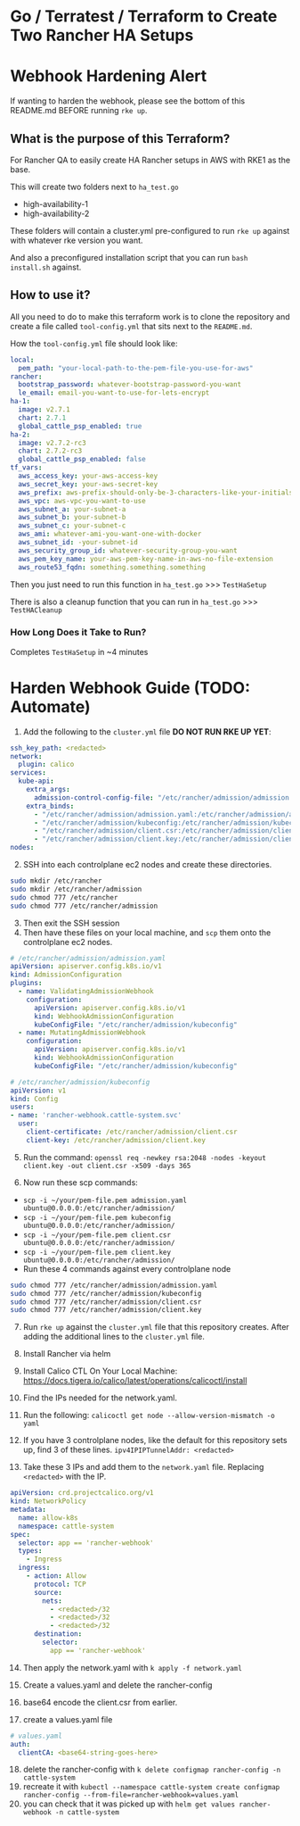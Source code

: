 # Go / Terratest / Terraform to Create Two Rancher HA Setups

# Webhook Hardening Alert

If wanting to harden the webhook, please see the bottom of this README.md BEFORE running `rke up`.

## What is the purpose of this Terraform?

For Rancher QA to easily create HA Rancher setups in AWS with RKE1 as the base. 

This will create two folders next to `ha_test.go`

- high-availability-1
- high-availability-2

These folders will contain a cluster.yml pre-configured to run `rke up` against with whatever rke version you want.

And also a preconfigured installation script that you can run `bash install.sh` against.

## How to use it?

All you need to do to make this terraform work is to clone the repository and create a file called `tool-config.yml` that sits next to the `README.md`. 

How the `tool-config.yml` file should look like:

```yaml
local:
  pem_path: "your-local-path-to-the-pem-file-you-use-for-aws"
rancher:
  bootstrap_password: whatever-bootstrap-password-you-want
  le_email: email-you-want-to-use-for-lets-encrypt
ha-1:
  image: v2.7.1
  chart: 2.7.1
  global_cattle_psp_enabled: true
ha-2:
  image: v2.7.2-rc3
  chart: 2.7.2-rc3
  global_cattle_psp_enabled: false
tf_vars:
  aws_access_key: your-aws-access-key
  aws_secret_key: your-aws-secret-key
  aws_prefix: aws-prefix-should-only-be-3-characters-like-your-initials
  aws_vpc: aws-vpc-you-want-to-use
  aws_subnet_a: your-subnet-a
  aws_subnet_b: your-subnet-b
  aws_subnet_c: your-subnet-c
  aws_ami: whatever-ami-you-want-one-with-docker
  aws_subnet_id: -your-subnet-id
  aws_security_group_id: whatever-security-group-you-want
  aws_pem_key_name: your-aws-pem-key-name-in-aws-no-file-extension
  aws_route53_fqdn: something.something.something
```

Then you just need to run this function in `ha_test.go` >>> `TestHaSetup`

There is also a cleanup function that you can run in `ha_test.go` >>> `TestHACleanup`

### How Long Does it Take to Run?

Completes `TestHaSetup` in ~4 minutes

# Harden Webhook Guide (TODO: Automate)

1. Add the following to the `cluster.yml` file **DO NOT RUN RKE UP YET**:

  ```yaml
  ssh_key_path: <redacted>
  network:
    plugin: calico
  services:
    kube-api:
      extra_args:
        admission-control-config-file: "/etc/rancher/admission/admission.yaml"
      extra_binds:
        - "/etc/rancher/admission/admission.yaml:/etc/rancher/admission/admission.yaml"
        - "/etc/rancher/admission/kubeconfig:/etc/rancher/admission/kubeconfig"
        - "/etc/rancher/admission/client.csr:/etc/rancher/admission/client.csr"
        - "/etc/rancher/admission/client.key:/etc/rancher/admission/client.key"
  nodes:
  ```

2. SSH into each controlplane ec2 nodes and create these directories.

```sh
sudo mkdir /etc/rancher
sudo mkdir /etc/rancher/admission
sudo chmod 777 /etc/rancher
sudo chmod 777 /etc/rancher/admission
```

3. Then exit the SSH session
4. Then have these files on your local machine, and `scp` them onto the controlplane ec2 nodes.

  ```yaml
  # /etc/rancher/admission/admission.yaml
  apiVersion: apiserver.config.k8s.io/v1
  kind: AdmissionConfiguration
  plugins:
    - name: ValidatingAdmissionWebhook
      configuration:
        apiVersion: apiserver.config.k8s.io/v1
        kind: WebhookAdmissionConfiguration
        kubeConfigFile: "/etc/rancher/admission/kubeconfig"
    - name: MutatingAdmissionWebhook
      configuration:
        apiVersion: apiserver.config.k8s.io/v1
        kind: WebhookAdmissionConfiguration
        kubeConfigFile: "/etc/rancher/admission/kubeconfig"
  ```

  ```yaml
  # /etc/rancher/admission/kubeconfig
  apiVersion: v1
  kind: Config
  users:
  - name: 'rancher-webhook.cattle-system.svc'
    user:
      client-certificate: /etc/rancher/admission/client.csr
      client-key: /etc/rancher/admission/client.key
  ```

5. Run the command: `openssl req -newkey rsa:2048 -nodes -keyout client.key -out client.csr -x509 -days 365`


6. Now run these scp commands:
  - `scp -i ~/your/pem-file.pem admission.yaml ubuntu@0.0.0.0:/etc/rancher/admission/`
  - `scp -i ~/your/pem-file.pem kubeconfig ubuntu@0.0.0.0:/etc/rancher/admission/`
  - `scp -i ~/your/pem-file.pem client.csr ubuntu@0.0.0.0:/etc/rancher/admission/`
  - `scp -i ~/your/pem-file.pem client.key ubuntu@0.0.0.0:/etc/rancher/admission/`
  - Run these 4 commands against every controlplane node

```sh
sudo chmod 777 /etc/rancher/admission/admission.yaml
sudo chmod 777 /etc/rancher/admission/kubeconfig
sudo chmod 777 /etc/rancher/admission/client.csr
sudo chmod 777 /etc/rancher/admission/client.key
```

7. Run `rke up` against the `cluster.yml` file that this repository creates. After adding the additional lines to the `cluster.yml` file.

8. Install Rancher via helm

9. Install Calico CTL On Your Local Machine: https://docs.tigera.io/calico/latest/operations/calicoctl/install

10. Find the IPs needed for the network.yaml.

11. Run the following: `calicoctl get node --allow-version-mismatch -o yaml`

12. If you have 3 controlplane nodes, like the default for this repository sets up, find 3 of these lines. `ipv4IPIPTunnelAddr: <redacted>`

13. Take these 3 IPs and add them to the `network.yaml` file. Replacing `<redacted>` with the IP.

```yaml
apiVersion: crd.projectcalico.org/v1
kind: NetworkPolicy
metadata:
  name: allow-k8s
  namespace: cattle-system
spec:
  selector: app == 'rancher-webhook'
  types:
    - Ingress
  ingress:
    - action: Allow
      protocol: TCP
      source:
        nets:
          - <redacted>/32
          - <redacted>/32
          - <redacted>/32
      destination:
        selector:
          app == 'rancher-webhook'
```

14.  Then apply the network.yaml with `k apply -f network.yaml`

15. Create a values.yaml and delete the rancher-config

16.  base64 encode the client.csr from earlier.

17. create a values.yaml file

```yaml
# values.yaml
auth:
  clientCA: <base64-string-goes-here>
```

18. delete the rancher-config with `k delete configmap rancher-config -n cattle-system`
19. recreate it with `kubectl --namespace cattle-system create configmap rancher-config --from-file=rancher-webhook=values.yaml`
20. you can check that it was picked up with `helm get values rancher-webhook -n cattle-system`